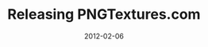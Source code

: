 ---
layout: post
title: "Releasing PNGTextures.com"
date: 2012-02-06
hackernews: "http://news.ycombinator.com/item?id=3515855"
categories: pngtexutres
published: false
---
